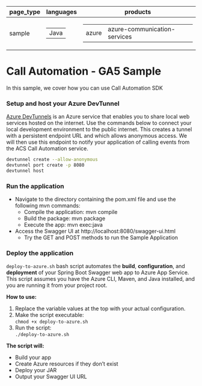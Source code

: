 |page_type| languages                             |products
|---|---------------------------------------|---|
|sample| <table><tr><td>Java</tr></td></table> |<table><tr><td>azure</td><td>azure-communication-services</td></tr></table>|

# Call Automation - GA5 Sample

In this sample, we cover how you can use Call Automation SDK

### Setup and host your Azure DevTunnel

[Azure DevTunnels](https://learn.microsoft.com/en-us/azure/developer/dev-tunnels/overview) is an Azure service that enables you to share local web services hosted on the internet. Use the commands below to connect your local development environment to the public internet. This creates a tunnel with a persistent endpoint URL and which allows anonymous access. We will then use this endpoint to notify your application of calling events from the ACS Call Automation service.

```bash
devtunnel create --allow-anonymous
devtunnel port create -p 8080
devtunnel host
```

### Run the application

- Navigate to the directory containing the pom.xml file and use the following mvn commands:
    - Compile the application: mvn compile
    - Build the package: mvn package
    - Execute the app: mvn exec:java
- Access the Swagger UI at http://localhost:8080/swagger-ui.html
    - Try the GET and POST methods to run the Sample Application

### Deploy the application

`deploy-to-azure.sh` bash script automates the **build**, **configuration**, and **deployment** of your Spring Boot Swagger web app to Azure App Service.  
This script assumes you have the Azure CLI, Maven, and Java installed, and you are running it from your project root.

**How to use:**
1. Replace the variable values at the top with your actual configuration.
2. Make the script executable:  
   `chmod +x deploy-to-azure.sh`
3. Run the script:  
   `./deploy-to-azure.sh`

**The script will:**
- Build your app
- Create Azure resources if they don’t exist
- Deploy your JAR
- Output your Swagger UI URL

